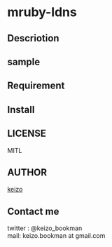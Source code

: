 mruby-ldns
====


## Descriotion

## sample

## Requirement

## Install

## LICENSE
MITL

## AUTHOR

[keizo](https://github.com/KeizoBookman)


## Contact me
twitter : @keizo_bookman  
mail: keizo.bookman at gmail.com  
